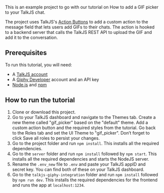 This is an example project to go with our tutorial on How to add a GIF picker to your TalkJS chat.

<!-- Add link to tutorial once published -->

The project uses TalkJS's [Action Buttons](https://talkjs.com/docs/Features/Customizations/Action_Buttons_Links/) to add a custom action to the message field that lets users add GIFs to their chats. The action is hooked to a backend server that calls the TalkJS REST API to upload the GIF and add it to the conversation.

## Prerequisites

To run this tutorial, you will need:

- A [TalkJS account](https://talkjs.com/dashboard/login)
- A [Giphy Developer](https://developers.giphy.com/dashboard/) account and an API key
- [Node.js](https://nodejs.org/en) and [npm](https://www.npmjs.com/)

## How to run the tutorial

1. Clone or download this project.
2. Go to your TalkJS dashboard and navigate to the Themes tab. Create a new theme called "gif_picker" based on the "default" theme. Add a custom action button and the required styles from the tutorial. Go back to the Roles tab and set the UI Theme to "gif_picker". Don’t forget to click Save all roles to persist your changes.
3. Go to the project folder and run `npm install`. This installs all the required dependencies.
4. Go to the `server` folder and run `npm install` followed by `npm start`. This installs all the required dependencies and starts the NodeJS server.
5. Rename the `.env_new` file to `.env` and paste your TalkJS appID and secret key. You can find both of these on your TalkJS dashboard.
6. Go to the `talkjs-giphy-integration` folder and run `npm install` followed by `npm run dev`. This installs the required dependencies for the frontend and runs the app at `localhost:1234`.

